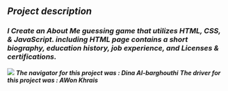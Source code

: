  ## ***Project description***
  ### ***I Create an About Me guessing game that utilizes HTML, CSS, & JavaScript. including  HTML page contains a short biography, education history, job experience, and Licenses & certifications.***

  ![](https://p1xhr2w8ts37fbalioe6qfro-wpengine.netdna-ssl.com/treasuryinsights/wp-content/uploads/sites/9/2019/04/TM-3225_6501303_WSL-WCS-TM_Q219_iStock887921494-edit-img-1600x700_v3.png)
 ***The navigator for this project was : Dina Al-barghouthi***
  ***The driver for this project was : AWon Khrais***
